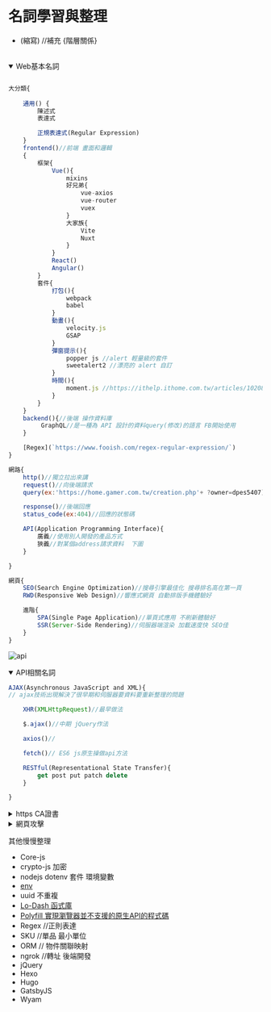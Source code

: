 # 名詞學習與整理

<style>
html {
    overflow: -moz-hidden-unscrollable;
    height: 100%;
}

body::-webkit-scrollbar {
    display: none;
}

body {
    -ms-overflow-style: none;
    height: 100%;
	width: calc(100vw + 18px);
	overflow: auto;
}
</style>
- (縮寫) //補充 {階層關係}
<br>



<details open>
  <summary>Web基本名詞</summary>

```js

大分類{
    
    通用() {
        陳述式 
        表達式

        正規表達式(Regular Expression)
    }    
    frontend()//前端 畫面和邏輯
    {
        框架{
            Vue(){
                mixins
                好兄弟{
                    vue-axios
                    vue-router
                    vuex                    
                }
                大家族{
                    Vite
                    Nuxt
                }
            }
            React()
            Angular()
        }
        套件{
            打包(){
                webpack
                babel
            }
            動畫(){
                velocity.js
                GSAP
            }
            彈窗提示(){
                popper js //alert 輕量級的套件
                sweetalert2 //漂亮的 alert 自訂
            }
            時間(){
                moment.js //https://ithelp.ithome.com.tw/articles/10208995
            }
        }
    }
    backend(){//後端 操作資料庫
         GraphQL//是一種為 API 設計的資料query(修改)的語言 FB開始使用
    }

    [Regex](`https://www.fooish.com/regex-regular-expression/`)
}

網路{
    http()//獨立拉出來講
    request()//向後端請求
    query(ex:'https://home.gamer.com.tw/creation.php'+ ?owner=dpes5407)//請求攜帶參數

    response()//後端回應
    status_code(ex:404)//回應的狀態碼

    API(Application Programming Interface){
        廣義//使用別人開發的產品方式
        狹義//對某個address請求資料  下圖
    }

}

網頁{
    SEO(Search Engine Optimization)//搜尋引擎最佳化 搜尋排名高在第一頁
    RWD(Responsive Web Design)//響應式網頁 自動排版手機體驗好

    進階{
        SPA(Single Page Application)//單頁式應用 不刷新體驗好
        SSR(Server-Side Rendering)//伺服器端渲染 加載速度快 SEO佳
    }
}

```

![api](https://drive.google.com/uc?export=download&id=1Q9TW06Xf7AzS_d0MmdMbRcRyRelK_vfk)

</details>




<details open>
  <summary>API相關名詞</summary>
  
```js
AJAX(Asynchronous JavaScript and XML){
// ajax技術出現解決了很早期和伺服器要資料要重新整理的問題

    XHR(XMLHttpRequest)//最早做法

    $.ajax()//中期 jQuery作法

    axios()//

    fetch()// ES6 js原生操做api方法

    RESTful(Representational State Transfer){
        get post put patch delete
    }

}

```
</details>




<details>
  <summary>https CA證書</summary>
  
```js
HTTP(HyperText Transfer Protocol){//超文本傳輸協定 往返“瀏覽器”與“伺服器”的通訊協議
    //定義了不同Request方法 
    //因為沒加密(=明文) 很容易被串改&攻擊
    HTTPS(){//S是Secure的意思 需要SSL/TLS加密
        TLS(Transport Layer Security){//傳輸層安全性協定
            //前身為SSL
            SSL(Secure Sockets Layer){//安全通訊協定
                X.509 認證
            }
            //都是透過交握溝通(Handshake )以及公私鑰加密的動作，來達到資料保密的溝通。
            Key{
                公鑰(public key)
                私鑰(private key)
                'PKI系統'
            }
        }
        `Let's Encrypt` //免費服務
        SSL購買種類{
            Personal 個人 = 一般使用者或是小型公司

            Business 商業 = 大型公司

            ECOMMERCE 電子商務 = 購物平台

            One Domain = 一個網域網址, 包含 domain 自己與 www.domain

            Muti-Domain = 同一個憑證可以給不同的domain一起使用，提升彼此之間的關係信賴度(下面例子有會有提到)

            Sub Domain = 子網域使用一樣的憑證，例如常見的api.domain 或是 demo.domain 測試用站台的HTTPS

            萬用字元憑證(Wildcard)   
        }
    }
}

PKI(ublic Key Infrastructure){//公開金鑰基礎建設
    數位憑證
    公私鑰加密解密
    CA(Certificate Authority){//數位憑證認證機構
        根憑證(root certificate)
        根憑證權威單位(Root Certificate Authority)
        自簽數位簽章(Self-Signed CA)

        中介證書()

        CRL()// 伺服器清單
    }    
}


```

[ssl wiki](https://zh.wikipedia.org/wiki/%E5%82%B3%E8%BC%B8%E5%B1%A4%E5%AE%89%E5%85%A8%E6%80%A7%E5%8D%94%E5%AE%9A)
[https progressbar](https://progressbar.tw/posts/98)
[SSL觀念 iT](https://ithelp.ithome.com.tw/questions/10193796)
![CA chain](https://upload.wikimedia.org/wikipedia/commons/d/d1/Chain_of_trust.svg)
</details>




<details>
  <summary>網頁攻擊</summary>
  
```js
DDoS(){

}

```
</details>



其他慢慢整理

+ Core-js
+ crypto-js 加密
+ nodejs dotenv 套件 環境變數
+ [env](https://dwatow.github.io/2019/01-26-node-with-env-first/)
+ uuid 不重複
+ [Lo-Dash 函式庫](https://medium.com/itsems-frontend/javascript-lodash-9e6833cb1158)
+ [Polyfill 實現瀏覽器並不支援的原生API的程式碼](https://codertw.com/%E5%89%8D%E7%AB%AF%E9%96%8B%E7%99%BC/29473/)
+ Regex //正則表達
+ SKU //單品 最小單位
+ ORM // 物件關聯映射
+ ngrok //轉址 後端開發
+ jQuery
+ Hexo
+ Hugo
+ GatsbyJS
+ Wyam

<!-- JavaScript
jQuery(JavaScript 函式庫)
初衷是用來簡化 HTML 與 JavaScript 之間的溝通與操作 -->
```
